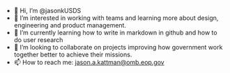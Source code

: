 - 👋 Hi, I’m @jasonkUSDS
- 👀 I’m interested in working with teams and learning more about design, engineering and product management.
- 🌱 I’m currently learning how to write in markdown in github and how to do user research
- 💞️ I’m looking to collaborate on projects improving how government work together better to achieve their missions.
- 📫 How to reach me: jason.a.kattman@omb.eop.gov

<!---
jasonkUSDS/jasonkUSDS is a ✨ special ✨ repository because its `README.md` (this file) appears on your GitHub profile.
You can click the Preview link to take a look at your changes.
--->
